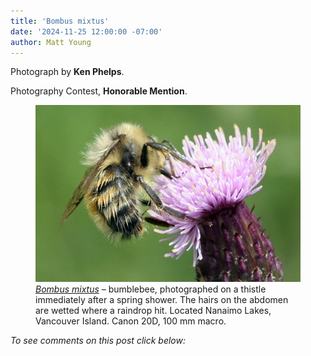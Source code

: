 ```yaml
---
title: 'Bombus mixtus'
date: '2024-11-25 12:00:00 -07:00'
author: Matt Young
---
```

Photograph by <strong>Ken Phelps</strong>.

Photography Contest, <strong>Honorable Mention</strong>.

<figure>
<img src="/uploads/2024/Phelps_Bombus_mixtus_Spring_Rain.jpg" alt="Bumblebee"/>
<figcaption><i><a href="https://en.wikipedia.org/wiki/Bombus_mixtus">Bombus mixtus</a></i> &ndash; bumblebee, photographed on a thistle immediately after a spring shower. The hairs on the abdomen are wetted where a raindrop hit. Located Nanaimo Lakes, Vancouver Island. Canon 20D, 100&nbsp;mm macro.
</figcaption>
</figure> 

<i>To see comments on this post click below:</i> <!--more-->
